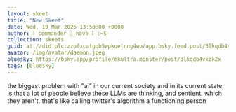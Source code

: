 ```yaml
---
layout: skeet
title: "New Skeet"
date: Wed, 19 Mar 2025 13:50:00 +0000
author: ⸸ commander ░ nova ⸸ :~$
collection: skeets
guid: at://did:plc:zzofxcatgqb5wpkqetnng4wo/app.bsky.feed.post/3lkqdb4vkzk2x
avatar: /img/avatar/daemon.jpeg
bluesky: https://bsky.app/profile/mkultra.monster/post/3lkqdb4vkzk2x
tags: [bluesky]
---
```


the biggest problem with "ai" in our current society and in its current state, is that a lot of people believe these LLMs are thinking, and sentient. which they aren't. that's like calling twitter's algorithm a functioning person
